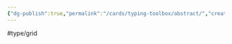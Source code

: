 ```yaml
---
{"dg-publish":true,"permalink":"/cards/typing-toolbox/abstract/","created":"2023-04-14T15:21:37.723+02:00","updated":"2023-04-26T15:37:17.498+02:00"}
---
```


#type/grid  



<script src="https://utteranc.es/client.js"  
        repo="Heart4sides/Comment_Section"
        issue-term="pathname"
        theme="github-dark-orange"
        crossorigin="anonymous"
        async> 
</script>
